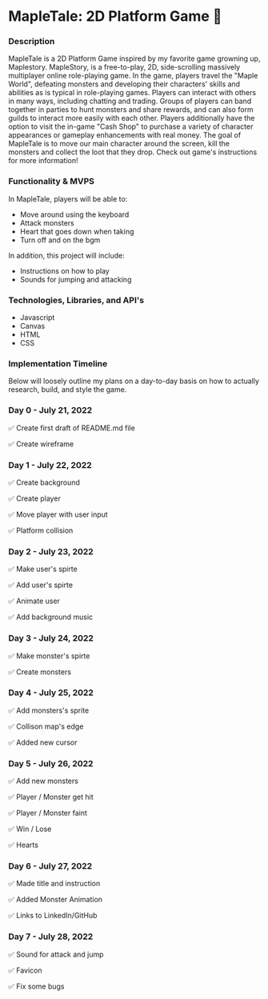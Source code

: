 # MapleTale: 2D Platform Game 🍁

### Description
MapleTale is a 2D Platform Game inspired by my favorite game growning up, Maplestory. MapleStory, is a free-to-play, 2D, side-scrolling massively multiplayer online role-playing game. In the game, players travel the "Maple World", defeating monsters and developing their characters' skills and abilities as is typical in role-playing games. Players can interact with others in many ways, including chatting and trading. Groups of players can band together in parties to hunt monsters and share rewards, and can also form guilds to interact more easily with each other. Players additionally have the option to visit the in-game "Cash Shop" to purchase a variety of character appearances or gameplay enhancements with real money. The goal of MapleTale is to move our main character around the screen, kill the monsters and collect the loot that they drop. Check out game's instructions for more information! 

### Functionality & MVPS
In MapleTale, players will be able to:
- Move around using the keyboard
- Attack monsters
- Heart that goes down when taking 
- Turn off and on the bgm 

In addition, this project will include:

- Instructions on how to play
- Sounds for jumping and attacking 

### Technologies, Libraries, and API's
- Javascript
- Canvas
- HTML
- CSS

### Implementation Timeline
Below will loosely outline my plans on a day-to-day basis on how to actually research, build, and style the game.

### Day 0 - July 21, 2022
✅ Create first draft of README.md file 

✅ Create wireframe

### Day 1 - July 22, 2022
✅ Create background

✅ Create player

✅ Move player with user input

✅ Platform collision

### Day 2 - July 23, 2022
✅ Make user's spirte

✅ Add user's spirte

✅ Animate user

✅ Add background music

### Day 3 - July 24, 2022
✅ Make monster's spirte

✅ Create monsters

### Day 4 - July 25, 2022
✅ Add monsters's sprite

✅ Collison map's edge

✅ Added new cursor

### Day 5 - July 26, 2022
✅ Add new monsters

✅ Player / Monster get hit

✅ Player / Monster faint

✅ Win / Lose

✅ Hearts

### Day 6 - July 27, 2022

✅ Made title and instruction

✅ Added Monster Animation

✅ Links to LinkedIn/GitHub

### Day 7 - July 28, 2022
✅ Sound for attack and jump

✅ Favicon

✅ Fix some bugs
























